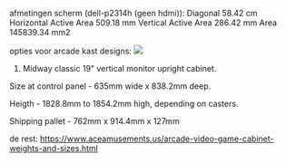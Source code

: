 afmetingen scherm (dell-p2314h (geen hdmi)):
Diagonal 58.42 cm 
Horizontal Active Area 509.18 mm
Vertical Active Area 286.42 mm
Area 145839.34 mm2 

opties voor arcade kast designs:
![](https://sitngoholdempoker.typepad.com/.a/6a00e00992ac0988330168e97ee4d9970c-pi)

1.  Midway classic 19" vertical monitor upright cabinet.

Size at control panel - 635mm wide x 838.2mm deep.

Heigth - 1828.8mm to 1854.2mm high, depending on casters.

Shipping pallet - 762mm x 914.4mm x 127mm

de rest:
https://www.aceamusements.us/arcade-video-game-cabinet-weights-and-sizes.html